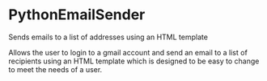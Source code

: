 # PythonEmailSender
Sends emails to a list of addresses using an HTML template

Allows the user to login to a gmail account and send an email to a list of recipients using an HTML template
which is designed to be easy to change to meet the needs of a user.
